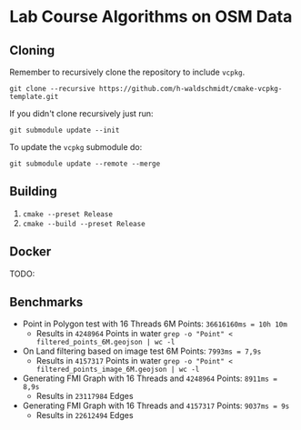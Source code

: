 # Lab Course Algorithms on OSM Data


## Cloning

Remember to recursively clone the repository to include `vcpkg`.

```
git clone --recursive https://github.com/h-waldschmidt/cmake-vcpkg-template.git
```

If you didn't clone recursively just run:
```
git submodule update --init
```

To update the `vcpkg` submodule do:

```
git submodule update --remote --merge
```

## Building

1. `cmake --preset Release`
2. `cmake --build --preset Release`

## Docker

TODO:

## Benchmarks
- Point in Polygon test with 16 Threads 6M Points: `36616160ms = 10h 10m`
  - Results in `4248964` Points in water `grep -o "Point" < filtered_points_6M.geojson | wc -l`
- On Land filtering based on image test 6M Points: `7993ms = 7,9s`
    - Results in `4157317` Points in water `grep -o "Point" < filtered_points_image_6M.geojson | wc -l`
- Generating FMI Graph with 16 Threads and `4248964` Points: `8911ms = 8,9s`
  - Results in `23117984` Edges
- Generating FMI Graph with 16 Threads and `4157317` Points: `9037ms = 9s`
  - Results in `22612494` Edges
